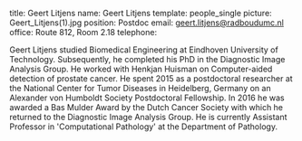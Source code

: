 title: Geert Litjens
name: Geert Litjens
template: people_single
picture: Geert_Litjens(1).jpg
position: Postdoc
email: geert.litjens@radboudumc.nl
office: Route 812, Room 2.18
telephone:

Geert Litjens studied Biomedical Engineering at Eindhoven University of Technology. Subsequently, he completed his PhD in the 
Diagnostic Image Analysis Group. He worked with Henkjan Huisman on Computer-aided detection of prostate cancer. 
He spent 2015 as a postdoctoral researcher at the National Center for Tumor Diseases in Heidelberg, Germany on an 
Alexander von Humboldt Society Postdoctoral Fellowship. In 2016 he was awarded a Bas Mulder Award by the Dutch Cancer Society 
with which he returned to the Diagnostic Image Analysis Group. He is currently Assistant Professor in 'Computational Pathology' 
at the Department of Pathology.
